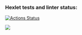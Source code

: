 ### Hexlet tests and linter status:
[![Actions Status](https://github.com/vitaly-bv/frontend-project-11/workflows/hexlet-check/badge.svg)](https://github.com/vitaly-bv/frontend-project-11/actions)

<a href="https://codeclimate.com/github/vitaly-bv/frontend-project-11/maintainability"><img src="https://api.codeclimate.com/v1/badges/c09261cf9089d461a9bb/maintainability" /></a>
